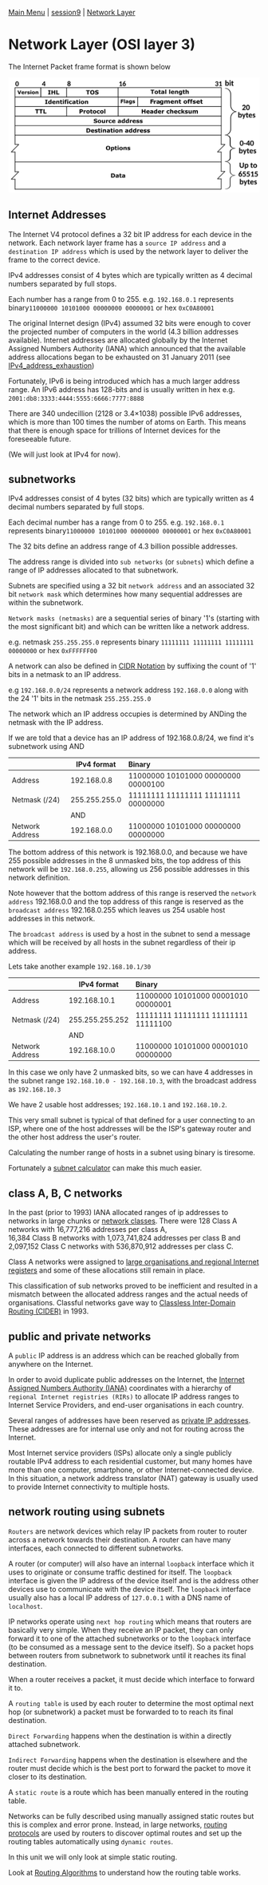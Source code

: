 [Main Menu](../../README.md) | [session9](../../session9/) | [Network Layer](../docs/network-layer.md)

# Network Layer (OSI layer 3)

The Internet Packet frame format is shown below

![alt text](../docs/images/IPv4_Packet-en.svg.png "Ethernet_Type_II_Frame_format.svg.png")

## Internet Addresses

The Internet V4 protocol defines a 32 bit IP address for each device in the network. 
Each network layer frame has a `source IP address` and a `destination IP address` which is used by the network layer to deliver the frame to the correct device. 

IPv4 addresses consist of 4 bytes which are typically written as 4 decimal numbers separated by full stops. 

Each number has a range from 0 to 255. e.g. `192.168.0.1` represents binary`11000000 10101000 00000000 00000001` or hex `0xC0A80001`

The original Internet design (IPv4) assumed 32 bits were enough to cover the projected number of computers in the world (4.3 billion addresses available).
Internet addresses are allocated globally by the Internet Assigned Numbers Authority (IANA) which announced that the available address allocations began to be exhausted on 31 January 2011 (see [IPv4_address_exhaustion](https://en.wikipedia.org/wiki/IPv4_address_exhaustion))

Fortunately, IPv6 is being introduced which has a much larger address range.
An IPv6 address has 128-bits and is usually written in hex e.g. `2001:db8:3333:4444:5555:6666:7777:8888`

There are 340 undecillion (2128 or 3.4×1038) possible IPv6 addresses, which is more than 100 times the number of atoms on Earth. 
This means that there is enough space for trillions of Internet devices for the foreseeable future.

(We will just look at IPv4 for now).

## subnetworks

IPv4 addresses consist of 4 bytes (32 bits) which are typically written as 4 decimal numbers separated by full stops. 

Each decimal number has a range from 0 to 255. e.g. `192.168.0.1` represents binary`11000000 10101000 00000000 00000001` or hex `0xC0A80001`

The 32 bits define an address range of 4.3 billion possible addresses.

The address range is divided into `sub networks` (or `subnets`) which define a range of IP addresses allocated to that subnetwork.

Subnets are specified using a 32 bit `network address` and an associated 32 bit `network mask` which determines how many sequential addresses are within the subnetwork.

`Network masks (netmasks)` are a sequential series of binary '1's (starting with the most significant bit) and which can be written like a network address. 

e.g. netmask `255.255.255.0` represents binary `11111111 11111111 11111111 00000000` or hex `0xFFFFFF00`

A network can also be defined in [CIDR Notation](https://en.wikipedia.org/wiki/Classless_Inter-Domain_Routing) by suffixing the count of '1' bits in a netmask to an IP address.

e.g  `192.168.0.0/24` represents a network address `192.168.0.0` along with the 24 '1' bits in the netmask `255.255.255.0`

The network which an IP address occupies is determined by ANDing the netmask with the IP address.

If we are told that a device has an IP address of 192.168.0.8/24, we find it's subnetwork using AND

|               | IPv4 format  | Binary                             |
|:--------------|--------------|:-----------------------------------|
|Address        |192.168.0.8   |11000000 10101000 00000000 00000100 |
|Netmask  (/24) |255.255.255.0 |11111111 11111111 11111111 00000000 |
|               |AND           |                                    |                    
|Network Address|192.168.0.0   |11000000 10101000 00000000 00000000 |

The bottom address of this network is 192.168.0.0, and because we have 255 possible addresses in the 8 unmasked bits, the top address of this network will be `192.168.0.255`,
allowing us 256 possible addresses in this network definition.

Note however that the bottom address of this range is reserved the `network address` 192.168.0.0 and the top address of this range is reserved as the `broadcast address` 192.168.0.255 which leaves us 254 usable host addresses in this network.

The `broadcast address` is used by a host in the subnet to send a message which will be received by all hosts in the subnet regardless of their ip address.

Lets take another example `192.168.10.1/30`

|               | IPv4 format    | Binary                             |
|:--------------|----------------|:-----------------------------------|
|Address        |192.168.10.1    |11000000 10101000 00001010 00000001 |
|Netmask  (/24) |255.255.255.252 |11111111 11111111 11111111 11111100 |
|               |AND             |                                    |                    
|Network Address|192.168.10.0    |11000000 10101000 00001010 00000000 |

In this case we only have 2 unmasked bits, so we can have 4 addresses in the subnet range `192.168.10.0 - 192.168.10.3`, with the broadcast address as `192.168.10.3`

We have 2 usable host addresses; `192.168.10.1` and `192.168.10.2`.

This very small subnet is typical of that defined for a user connecting to an ISP, where one of the host addresses will be the ISP's gateway router and the other host address the user's router.

Calculating the number range of hosts in a subnet using binary is tiresome. 

Fortunately a [subnet calculator](https://www.calculator.net/ip-subnet-calculator.html) can make this much easier.

## class A, B, C networks

In the past (prior to 1993) IANA allocated ranges of ip addresses to networks in large chunks or [network classes](https://en.wikipedia.org/wiki/Classful_network).
There were 128 Class A networks with 16,777,216 addresses per class A,  
16,384 Class B networks with 1,073,741,824  addresses per class B and
2,097,152 Class C networks with 536,870,912  addresses per class C.

Class A networks were assigned to [large organisations and regional Internet registers](https://en.wikipedia.org/wiki/List_of_assigned_/8_IPv4_address_blocks) and some of these allocations still remain in place.

This classification of sub networks proved to be inefficient and resulted in a mismatch between the allocated address ranges and the actual needs of organisations. 
Classful networks gave way to [Classless Inter-Domain Routing (CIDER)](https://en.wikipedia.org/wiki/Classless_Inter-Domain_Routing) in 1993.

## public and private networks
A `public` IP address is an address which can be reached globally from anywhere on the Internet.

In order to avoid duplicate public addresses on the Internet, the [Internet Assigned Numbers Authority (IANA)](https://en.wikipedia.org/wiki/Internet_Assigned_Numbers_Authority) coordinates with a hierarchy of `regional Internet registries (RIRs)` to allocate IP address ranges to Internet Service Providers, and end-user organisations in each country.

Several ranges of addresses have been reserved as [private IP addresses](https://en.wikipedia.org/wiki/Private_network).
These addresses are for internal use only and not for routing across the Internet.

Most Internet service providers (ISPs) allocate only a single publicly routable IPv4 address to each residential customer, but many homes have more than one computer, smartphone, or other Internet-connected device. In this situation, a network address translator (NAT) gateway is usually used to provide Internet connectivity to multiple hosts.

## network routing using subnets

`Routers` are network devices which relay IP packets from router to router across a network towards their destination. 
A router can have many interfaces, each connected to different subnetworks.

A router (or computer) will also have an internal `loopback` interface which it uses to originate or consume traffic destined for itself.
The `loopback` interface is given the IP address of the device itself and is the address other devices use to communicate with the device itself.
The `loopback` interface usually also has a local IP address of `127.0.0.1` with a DNS name of `localhost`.

IP networks operate using `next hop routing` which means that routers are basically very simple.
When they receive an IP packet, they can only forward it to one of the attached subnetworks or to the `loopback` interface (to be consumed as a message sent to the device itself).
So a packet hops between routers from subnetwork to subnetwork until it reaches its final destination.

When a router receives a packet, it must decide which interface to forward it to.

A `routing table` is used by each router to determine the most optimal next hop (or subnetwork) a packet must be forwarded to to reach its final destination.

`Direct Forwarding` happens when the destination is within a directly attached subnetwork.

`Indirect Forwarding` happens when the destination is elsewhere and the router must decide which is the best port to forward the packet to move it closer to its destination.

A `static route` is a route which has been manually entered in the routing table. 

Networks can be fully described using manually assigned static routes but this is complex and error prone.
Instead, in large networks, [routing protocols](https://en.wikipedia.org/wiki/Routing_protocol) are used by routers to discover optimal routes and set up the routing tables automatically using `dynamic routes`.

In this unit we will only look at simple static routing.

Look at [Routing Algorithms](../docs/routing-algorithms.md) to understand how the routing table works.
